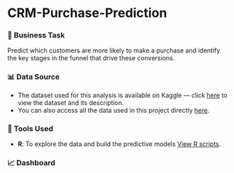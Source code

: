 # CRM-Purchase-Prediction

### 🎯 Business Task
Predict which customers are more likely to make a purchase and identify the key stages in the funnel that drive these conversions.

### 📊 Data Source
- The dataset used for this analysis is available on Kaggle — click [here](https://www.kaggle.com/datasets/henrysue/online-shoppers-intention)
  to view the dataset and its description.
- You can also access all the data used in this project directly [here](https://github.com/SantiagoRios-Pro/CRM-Purchase-Prediction/blob/main/online_shoppers_intention_zip.zip).

### 🧰 Tools Used
- **R**: To explore the data and build the predictive models [View R scripts]().

### 📈 Dashboard
